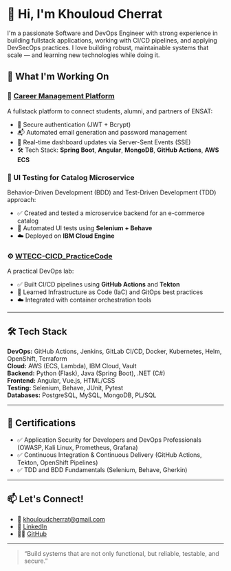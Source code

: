 # 👋 Hi, I'm Khouloud Cherrat

I'm a passionate Software and DevOps Engineer with strong experience in building fullstack applications, working with CI/CD pipelines, and applying DevSecOps practices. I love building robust, maintainable systems that scale — and learning new technologies while doing it.

## 🔧 What I'm Working On

### 🚀 [Career Management Platform](https://github.com/khouloudcherrat/career-ensat)
A fullstack platform to connect students, alumni, and partners of ENSAT:
- 🔐 Secure authentication (JWT + Bcrypt)
- 📬 Automated email generation and password management
- 🔁 Real-time dashboard updates via Server-Sent Events (SSE)
- 🛠️ Tech Stack: **Spring Boot**, **Angular**, **MongoDB**, **GitHub Actions**, **AWS ECS**

### 🧪 UI Testing for Catalog Microservice
Behavior-Driven Development (BDD) and Test-Driven Development (TDD) approach:
- ✅ Created and tested a microservice backend for an e-commerce catalog
- 🤖 Automated UI tests using **Selenium + Behave**
- ☁️ Deployed on **IBM Cloud Engine**

### ⚙️ [WTECC-CICD_PracticeCode](https://github.com/khouloudcherrat/WTECC-CICD_PracticeCode)
A practical DevOps lab:
- ✅ Built CI/CD pipelines using **GitHub Actions** and **Tekton**
- 🧩 Learned Infrastructure as Code (IaC) and GitOps best practices
- ☁️ Integrated with container orchestration tools

---

## 🛠️ Tech Stack

**DevOps:** GitHub Actions, Jenkins, GitLab CI/CD, Docker, Kubernetes, Helm, OpenShift, Terraform  
**Cloud:** AWS (ECS, Lambda), IBM Cloud, Vault  
**Backend:** Python (Flask), Java (Spring Boot), .NET (C#)  
**Frontend:** Angular, Vue.js, HTML/CSS  
**Testing:** Selenium, Behave, JUnit, Pytest  
**Databases:** PostgreSQL, MySQL, MongoDB, PL/SQL

---

## 📜 Certifications

- ✅ Application Security for Developers and DevOps Professionals (OWASP, Kali Linux, Prometheus, Grafana)
- ✅ Continuous Integration & Continuous Delivery (GitHub Actions, Tekton, OpenShift Pipelines)
- ✅ TDD and BDD Fundamentals (Selenium, Behave, Gherkin)

---

## 📫 Let's Connect!

- 📧 khouloudcherrat@gmail.com  
- 🔗 [LinkedIn](https://linkedin.com/in/khouloud-cherrat)  
- 🧑‍💻 [GitHub](https://github.com/khouloudcherrat)

---

> “Build systems that are not only functional, but reliable, testable, and secure.”
